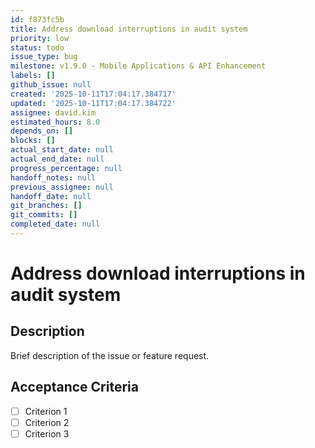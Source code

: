 ```yaml
---
id: f873fc5b
title: Address download interruptions in audit system
priority: low
status: todo
issue_type: bug
milestone: v1.9.0 - Mobile Applications & API Enhancement
labels: []
github_issue: null
created: '2025-10-11T17:04:17.384717'
updated: '2025-10-11T17:04:17.384722'
assignee: david.kim
estimated_hours: 8.0
depends_on: []
blocks: []
actual_start_date: null
actual_end_date: null
progress_percentage: null
handoff_notes: null
previous_assignee: null
handoff_date: null
git_branches: []
git_commits: []
completed_date: null
---
```


# Address download interruptions in audit system

## Description

Brief description of the issue or feature request.

## Acceptance Criteria

- [ ] Criterion 1
- [ ] Criterion 2
- [ ] Criterion 3